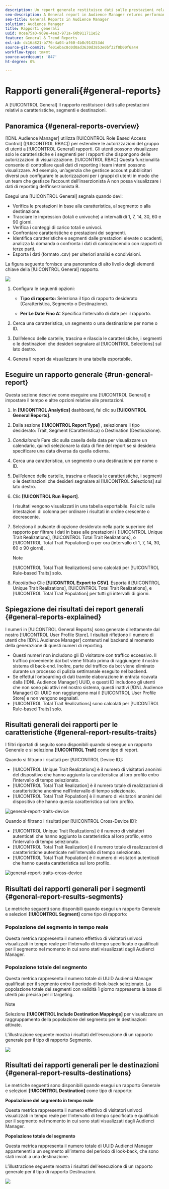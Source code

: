```yaml
---
description: Un report generale restituisce dati sulle prestazioni relativi a caratteristiche, segmenti e destinazioni.
seo-description: A General report in Audience Manager returns performance data on traits, segments, and destinations.
seo-title: General Reports in Audience Manager
solution: Audience Manager
title: Rapporti generali
uuid: 0cea75a0-969e-4ee3-971a-60b911711e52
feature: General & Trend Reports
exl-id: dc16a821-b776-4a04-af60-4b8c914253dd
source-git-commit: fe01ebac8c0d0ad3630d3853e0bf32f0b00f6a44
workflow-type: tm+mt
source-wordcount: '847'
ht-degree: 0%

---
```


# Rapporti generali{#general-reports}

A [!UICONTROL General] Il rapporto restituisce i dati sulle prestazioni relativi a caratteristiche, segmenti e destinazioni.

## Panoramica {#general-reports-overview}

<!-- 

c_general_reports.xml

 -->

[!DNL Audience Manager] utilizza [!UICONTROL Role Based Access Control] ([!UICONTROL RBAC]) per estendere le autorizzazioni del gruppo di utenti a [!UICONTROL General] rapporti. Gli utenti possono visualizzare solo le caratteristiche e i segmenti per i rapporti che dispongono delle autorizzazioni di visualizzazione. [!UICONTROL RBAC] Questa funzionalità consente di controllare quali dati di reporting i team interni possono visualizzare. Ad esempio, un’agenzia che gestisce account pubblicitari diversi può configurare le autorizzazioni per i gruppi di utenti in modo che un team che gestisce l’account dell’inserzionista A non possa visualizzare i dati di reporting dell’inserzionista B.

Esegui una [!UICONTROL General] segnala quando devi:

* Verifica le prestazioni in base alla caratteristica, al segmento o alla destinazione.
* Tracciare le impression (totali e univoche) a intervalli di 1, 7, 14, 30, 60 e 90 giorni.
* Verifica i conteggi di carico totali e univoci.
* Confrontare caratteristiche e prestazioni dei segmenti.
* Identifica caratteristiche e segmenti dalle prestazioni elevate o scadenti, analizza la domanda o confronta i dati di carico/incendio con rapporti di terze parti.
* Esporta i dati (formato .csv) per ulteriori analisi e condivisioni.

La figura seguente fornisce una panoramica di alto livello degli elementi chiave della [!UICONTROL General] rapporto.

![](assets/general_reports.png)

1. Configura le seguenti opzioni:

   * **Tipo di rapporto:** Seleziona il tipo di rapporto desiderato (Caratteristica, Segmento o Destinazione).

   * **Per Le Date Fino A:** Specifica l’intervallo di date per il rapporto.

2. Cerca una caratteristica, un segmento o una destinazione per nome o ID.
3. Dall’elenco delle cartelle, trascina e rilascia le caratteristiche, i segmenti o le destinazioni che desideri segnalare al [!UICONTROL Selections] sul lato destro.
4. Genera il report da visualizzare in una tabella esportabile.

## Eseguire un rapporto generale {#run-general-report}

Questa sezione descrive come eseguire una [!UICONTROL General] e impostare il tempo e altre opzioni relative alle prestazioni.

<!-- 

t_run_general_report.xml

 -->

1. In **[!UICONTROL Analytics]** dashboard, fai clic su **[!UICONTROL General Reports]**.
1. Dalla sezione **[!UICONTROL Report Type]** , selezionare il tipo desiderato: Trait, Segment (Caratteristica) o Destination (Destinazione).
1. *Condizionale* Fare clic sulla casella della data per visualizzare un calendario, quindi selezionare la data di fine del report se si desidera specificare una data diversa da quella odierna.
1. Cerca una caratteristica, un segmento o una destinazione per nome o ID.
1. Dall’elenco delle cartelle, trascina e rilascia le caratteristiche, i segmenti o le destinazioni che desideri segnalare al [!UICONTROL Selections] sul lato destro.
1. Clic **[!UICONTROL Run Report]**.

   I risultati vengono visualizzati in una tabella esportabile. Fai clic sulle intestazioni di colonna per ordinare i risultati in ordine crescente o decrescente.
1. Seleziona il pulsante di opzione desiderato nella parte superiore del rapporto per filtrare i dati in base alle prestazioni ( [!UICONTROL Unique Trait Realizations], [!UICONTROL Total Trait Realizations], o [!UICONTROL Total Trait Population]) o per ora (intervallo di 1, 7, 14, 30, 60 o 90 giorni).

   >[!NOTE]
   >
   >[!UICONTROL Total Trait Realizations] sono calcolati per [!UICONTROL Rule-based Traits] solo.

1. *Facoltativo* Clic **[!UICONTROL Export to CSV]**. Esporta il [!UICONTROL Unique Trait Realizations], [!UICONTROL Total Trait Realizations], e [!UICONTROL Total Trait Population] per tutti gli intervalli di giorni.

## Spiegazione dei risultati dei report generali {#general-reports-explained}

I numeri in [!UICONTROL General Reports] sono generate direttamente dal nostro [!UICONTROL User Profile Store]. I risultati riflettono il numero di utenti che [!DNL Audience Manager] contenuti nel backend al momento della generazione di questi numeri di reporting.

* Questi numeri non includono gli ID visitatore con traffico eccessivo. Il traffico proveniente dai bot viene filtrato prima di raggiungere il nostro sistema di back-end. Inoltre, parte del traffico da bot viene eliminato durante un processo di pulizia settimanale eseguito nel backend.
* Se effettui l’onboarding di dati tramite elaborazione in entrata ricavata dalla [!DNL Audience Manager] UUID, e questi ID includono gli utenti che non sono più attivi nel nostro sistema, questi inattivi [!DNL Audience Manager] Gli UUID non raggiungono mai il [!UICONTROL User Profile Store] e non vengono segnalati.
* [!UICONTROL Total Trait Realizations] sono calcolati per [!UICONTROL Rule-based Traits] solo.

## Risultati generali dei rapporti per le caratteristiche {#general-report-results-traits}

I filtri riportati di seguito sono disponibili quando si esegue un rapporto Generale e si seleziona **[!UICONTROL Trait]** come tipo di report.

Quando si filtrano i risultati per [!UICONTROL Device ID]:

* [!UICONTROL Unique Trait Realizations] è il numero di visitatori anonimi del dispositivo che hanno aggiunto la caratteristica al loro profilo entro l’intervallo di tempo selezionato.
* [!UICONTROL Total Trait Realization] è il numero totale di realizzazioni di caratteristiche anonime nell’intervallo di tempo selezionato.
* [!UICONTROL Total Trait Population] è il numero di visitatori anonimi del dispositivo che hanno questa caratteristica sul loro profilo.

![general-report-traits-device](assets/general-report-traits-deviceid.png)

Quando si filtrano i risultati per [!UICONTROL Cross-Device ID]:

* [!UICONTROL Unique Trait Realizations] è il numero di visitatori autenticati che hanno aggiunto la caratteristica al loro profilo, entro l’intervallo di tempo selezionato.
* [!UICONTROL Total Trait Realization] è il numero totale di realizzazioni di caratteristiche autenticate nell’intervallo di tempo selezionato.
* [!UICONTROL Total Trait Population] è il numero di visitatori autenticati che hanno questa caratteristica sul loro profilo.

![general-report-traits-cross-device](assets/general-report-traits-cross-device.png)

<!-- 
### Unique Trait Realizations

This metric represents the unique number of [Audience Manager Unique User IDs (UUID)](../reference/ids-in-aam.md) that qualified for the trait in your selected time range. For example, if a user visited your homepage three times on 10/1, you would see one Unique Trait Realization.

### Total Trait Realizations

This metric represents the total amount of trait fires for the trait in your selected time range. For example, if a user visited your homepage, then navigated to your tech news and your sports news sections, they would appear in the General Report as three total trait realizations, and one unique trait realization.

### Total Trait Population

This metric represents the total amount of Audience Manager UUIDs that are currently qualified for the trait. Use this number to understand the total amount of users you could use for segmentation and targeting. Typically, users remain part of a trait for [120 days](../features/traits/create-onboarded-rule-based-traits.md#set-expiration-interval). For example, a user visiting your homepage three times today and never returning afterwards, would remain as a user in this population every day until 120 days from now. At the 120 day mark, they would be removed from the population. Read our [Trait and Segment Qualification Reference](../features/traits/trait-and-segment-qualification-reference.md) for more examples on the difference between Unique Trait Realizations and Total Trait Population.

The illustration below shows the results of running a general report for the Trait report type. -->
<!-- 
![](assets/general_reports_metrics.png) -->


## Risultati dei rapporti generali per i segmenti {#general-report-results-segments}

Le metriche seguenti sono disponibili quando esegui un rapporto Generale e selezioni **[!UICONTROL Segment]** come tipo di rapporto:

### Popolazione del segmento in tempo reale

Questa metrica rappresenta il numero effettivo di visitatori univoci visualizzati in tempo reale per l’intervallo di tempo specificato e qualificati per il segmento nel momento in cui sono stati visualizzati dagli Audienci Manager.

### Popolazione totale del segmento

Questa metrica rappresenta il numero totale di UUID Audienci Manager qualificati per il segmento entro il periodo di look-back selezionato. La popolazione totale dei segmenti con validità 1 giorno rappresenta la base di utenti più precisa per il targeting.

>[!NOTE]
>
>Seleziona **[!UICONTROL Include Destination Mappings]** per visualizzare un raggruppamento della popolazione del segmento per le destinazioni attivate.

L’illustrazione seguente mostra i risultati dell’esecuzione di un rapporto generale per il tipo di rapporto Segmento.

![](assets/general_reports_segment_metrics.png)

## Risultati dei rapporti generali per le destinazioni {#general-report-results-destinations}

Le metriche seguenti sono disponibili quando esegui un rapporto Generale e selezioni **[!UICONTROL Destination]** come tipo di rapporto:

**Popolazione del segmento in tempo reale**

Questa metrica rappresenta il numero effettivo di visitatori univoci visualizzati in tempo reale per l’intervallo di tempo specificato e qualificati per il segmento nel momento in cui sono stati visualizzati dagli Audienci Manager.

**Popolazione totale del segmento**

Questa metrica rappresenta il numero totale di UUID Audienci Manager appartenenti a un segmento all’interno del periodo di look-back, che sono stati inviati a una destinazione.

L’illustrazione seguente mostra i risultati dell’esecuzione di un rapporto generale per il tipo di rapporto Destinazioni.

![](assets/general_reports_destinations.png)
